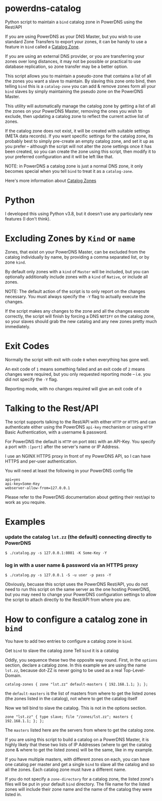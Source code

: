 # powerdns-catalog
Python script to maintain a `bind` catalog zone in PowerDNS using the Rest/API

If you are using PowerDNS as your DNS Master, but you wish to use standard Zone Transfers to export your zones, it can be handy to use a feature in `bind` called a [Catalog Zone](https://kb.isc.org/docs/aa-01401).

If you are using an external DNS provider, or you are transferring your zones over long distances, it may not be possible or practical to use database replication, so zone transfer may be a better option.

This script allows you to maintain a pseudo-zone that contains a list of all the zones you want a slave to maintain. By slaving this zone onto bind, then telling `bind` this is a `catalog-zone` you can add & remove zones form all your `bind` slaves by simply maintaining the pseudo zone on the PowerDNS Master.

This utility will automatically manage the catalog zone by getting a list of all the zones on your PowerDNS Master, removing the ones you wish to exclude, then updating a catalog zone to reflect the current active list of zones.

If the catalog zone does not exist, it will be created with suitable settings (META data records). If you want specific settings for the catalog zone, its probably best to simply pre-create an empty catalog zone, and set it up as you prefer – although the script will not alter the zone settings once it has been created, so you can create the zone using this script, then modify it to your preferred configuration and it will be left like that.

NOTE: in PowerDNS a catalog zone is just a normal DNS zone, it only becomes special when you tell `bind` to treat it as a `catalog-zone`.

Here's more information about [Catalog Zones](https://blog.thelifeofkenneth.com/2019/09/using-catalog-zones-in-bind-to.html)


# Python

I developed this using Python v3.8, but it doesn't use any particularly new features (I don't think).



# Excluding Zones by `Kind` or `name`

Zones, that exist on your PowerDNS Master, can be excluded from the catalog individually by name, by providing a comma separated list, or by zone `kind`.

By default only zones with a `kind` of `Master` will be included, but you can optionally additionally include zones with a `kind` of `Native`, or include all zones.



NOTE: The default action of the script is to only report on the changes necessary. You must always specify the `-Y` flag to actually execute the changes.

If the script makes any changes to the zone and all the changes execute correctly, the script will finish by forcing a DNS `NOTIFY` on the catalog zone, so your slaves should grab the new catalog and any new zones pretty much immediately.



# Exit Codes

Normally the script with exit with code `0` when everything has gone well. 

An exit code of `1` means something failed and an exit code of `2` means changes were required, but you only requested reporting mode – i.e. you did not specify the `-Y` flag.

Reporting mode, with no changes required will give an exit code of `0`



# Talking to the Rest/API

The script supports talking to the Rest/API with either `HTTP` or `HTTPS` and can authenticate either using the PowerDNS `api-key` mechanism or using `HTTP` Basic Authentication, with a username & password.

For PowerDNS the default is `HTTP` on port `8081` with an API-Key. You specify a port with `:[port]` after the server's name or IP Address.

I use an NGINX HTTPS proxy in front of my PowerDNS API, so I can have HTTPS and per-user authentication.

You will need at least the following in your PowerDNS config file

	api=yes
	api-key=Some-Key
	webserver-allow-from=127.0.0.1

Please refer to the PowerDNS documentation about getting their rest/api to work as you require.


# Examples

### update the catalog `lst.zz` (the default) connecting directly to PowerDNS
	$ ./catalog.py -s 127.0.0.1:8081 -K Some-Key -Y

### log in with a user name & password via an HTTPS proxy
	$ ./catalog.py -s 127.0.0.1 -S -u user -p pass -Y


Obviously, becuase this script uses the PowerDNS Rest/API, you do not need to run this script
on the same server as the one hosting PowerDNS, but you may need to change your PowerDNS
configuration settings to allow the script to attach directly to the Rest/API from where you are.


# How to configure a catalog zone in `bind`

You have to add two entries to configure a catalog zone in `bind`.

Get `bind` to slave the catalog zone
Tell `bind` it is a catalog

Oddly, you sequence these two the opposite way round. First, in the `options` section, declare a catalog zone. In this example we are using the name `lst.zz`, because dot-ZZ is never going to be used as a real Top-Level-Domain.

	catalog-zones { zone "lst.zz" default-masters { 192.168.1.1; }; };

the `default-masters` is the list of masters from where to get the listed zones (the zones listed in the catalog), not where to get the catalog itself

Now we tell bind to slave the catalog. This is not in the options section.

	zone "lst.zz" { type slave; file "/zones/lst.zz"; masters { 192.168.1.1; }; };

The `masters` listed here are the servers from where to get the catalog zone. 

If you are using this script to build a catalog on a PowerDNS Master, it is highly likely that these two lists of IP Addresses (where to get the catalog zone & where to get the listed zones) will be the same, like in my example.

If you have multiple masters, with different zones on each, you can have one catalog per master and get a single `bind` to slave all the catalog and so all the zones. Each catalog zone must have a different name.

If you do not specify a `zone-directory` for a catalog zone, the listed zone's files will be put in your default `bind` directory. The file name for the listed zones will include their zone name and the name of the catalog they were listed in.

